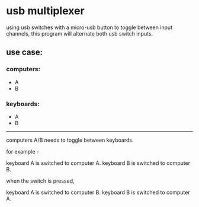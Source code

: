 # usb multiplexer

using usb switches with a micro-usb button to toggle between input channels,
this program will alternate both usb switch inputs.

## use case:

### computers:

- A
- B

### keyboards:

- A
- B

---

computers A/B needs to toggle between keyboards.

for example -

keyboard A is switched to computer A. keyboard B is switched to computer B.

when the switch is pressed,

keyboard A is switched to computer B. keyboard B is switched to computer A.
